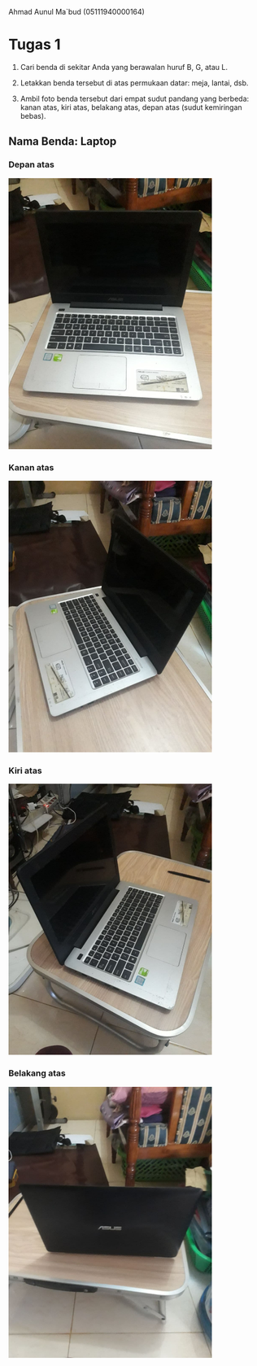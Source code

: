 Ahmad Aunul Ma`bud (05111940000164)

# Tugas 1

1. Cari benda di sekitar Anda yang berawalan huruf B, G, atau L.

2. Letakkan benda tersebut di atas permukaan datar: meja, lantai, dsb.

3. Ambil foto benda tersebut dari empat sudut pandang yang berbeda: kanan atas, kiri atas, belakang atas, depan atas (sudut kemiringan bebas).

## Nama Benda: Laptop

### Depan atas

<img src="img/depan-atas.jpg" width="400">

### Kanan atas

<img src="img/kanan-atas.jpg" width="400">

### Kiri atas

<img src="img/kiri-atas.jpg" width="400">

### Belakang atas

<img src="img/belakang-atas.jpg" width="400">
